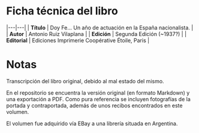 # Ficha técnica del libro

|---|---|
| **Título**   |  Doy Fe... Un año de actuación en la España nacionalista.  |
| **Autor**  |  Antonio Ruiz Vilaplana |
| **Edición**  |  Segunda Edición (~1937?) |
| **Editorial**  | Ediciones Imprimerie Coopérative Étoile, Paris |

# Notas

Transcripción del libro original, debido al mal estado del mismo.

En el repositorio se encuentra la
versión original (en formato Markdown) y una exportación a PDF. Como
pura referencia se incluyen fotografías de la portada y contraportada,
además de unos recibos encontrados en este volumen.

El volumen fue adquirido vía EBay a una librería situada en Argentina.
